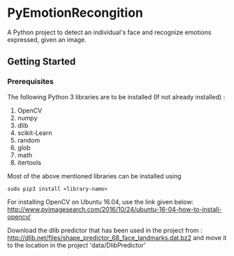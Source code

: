 # PyEmotionRecongition
A Python project to detect an individual's face and recognize emotions expressed, given an image.

## Getting Started
### Prerequisites
The following Python 3 libraries are to be installed (If not already installed) :
1) OpenCV
2) numpy
3) dlib
4) scikit-Learn
5) random
6) glob
7) math
8) itertools

Most of the above mentioned libraries can be installed using 
```
sudo pip3 install <library-name>
```

For installing OpenCV on Ubuntu 16.04, use the link given below:
http://www.pyimagesearch.com/2016/10/24/ubuntu-16-04-how-to-install-opencv/

Download the dlib predictor that has been used in the project from :
http://dlib.net/files/shape_predictor_68_face_landmarks.dat.bz2
and move it to the location in the project 'data/DlibPredictor'

